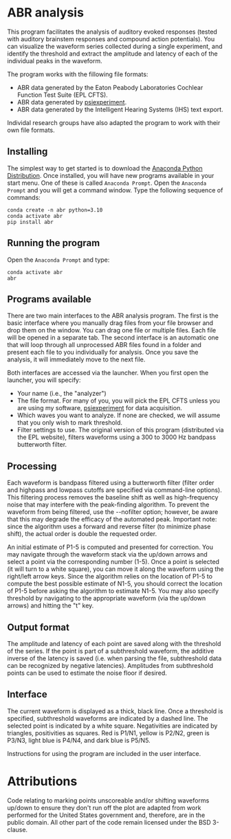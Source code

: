 # ABR analysis

This program facilitates the analysis of auditory evoked responses (tested with auditory brainstem responses and compound action potentials).  You can visualize the waveform series collected during a single experiment, and identify the threshold and extract the amplitude and latency of each of the individual peaks in the waveform.

The program works with the fillowing file formats:
* ABR data generated by the Eaton Peabody Laboratories Cochlear Function Test Suite (EPL CFTS).
* ABR data generated by [psiexperiment](https://github.com/psiexperiment/psiexperiment).
* ABR data generated by the Intelligent Hearing Systems (IHS) text export.

Individal research groups have also adapted the program to work with their own file formats.

## Installing

The simplest way to get started is to download the [Anaconda Python Distribution](https://www.anaconda.com/distribution/). Once installed, you will have new programs available in your start menu. One of these is called `Anaconda Prompt`. Open the `Anaconda Prompt` and you will get a command window. Type the following sequence of commands:

    conda create -n abr python=3.10
    conda activate abr
    pip install abr

## Running the program

Open the `Anaconda Prompt` and type:

    conda activate abr
    abr

## Programs available

There are two main interfaces to the ABR analysis program. The first is the basic interface where you manually drag files from your file browser and drop them on the window. You can drag one file or multiple files. Each file will be opened in a separate tab. The second interface is an automatic one that will loop through all unprocessed ABR files found in a folder and present each file to you individually for analysis. Once you save the analysis, it will immediately move to the next file.

Both interfaces are accessed via the launcher. When you first open the launcher, you will specify:

* Your name (i.e., the "analyzer")
* The file format.  For many of you, you will pick the EPL CFTS unless you are using my software, [psiexperiment](https://github.com/bburan/psiexperiment) for data acquisition.
* Which waves you want to analyze. If none are checked, we will assume that you only wish to mark threshold.
* Filter settings to use. The original version of this program (distributed via the EPL website), filters waveforms using a 300 to 3000 Hz bandpass butterworth filter.

## Processing

Each waveform is bandpass filtered using a butterworth filter (filter order and highpass and lowpass cutoffs are specified via command-line options). This filtering process removes the baseline shift as well as high-frequency noise that may interfere with the peak-finding algorithm.  To prevent the waveform from being filtered, use the --nofilter option; however, be aware that this may degrade the efficacy of the automated peak.  Important note: since the algorithm uses a forward and reverse filter (to minimize phase shift), the actual order is double the requested order.

An initial estimate of P1-5 is computed and presented for correction.  You may navigate through the waveform stack via the up/down arrows and select a point via the corresponding number (1-5).  Once a point is selected (it will turn to a white square), you can move it along the waveform using the right/left arrow keys.  Since the algorithm relies on the location of P1-5 to compute the best possible estimate of N1-5, you should correct the location of P1-5 before asking the algorithm to estimate N1-5.  You may also specify threshold by navigating to the appropriate waveform (via the up/down arrows) and hitting the "t" key.

## Output format

The amplitude and latency of each point are saved along with the threshold of the series. If the point is part of a subthreshold waveform, the additive inverse of the latency is saved (i.e. when parsing the file, subthreshold data can be recognized by negative latencies).  Amplitudes from subthreshold points can be used to estimate the noise floor if desired.

## Interface

The current waveform is displayed as a thick, black line.  Once a threshold is specified, subthreshold waveforms are indicated by a dashed line.  The selected point is indicated by a white square.  Negativities are indicated by triangles, positivities as squares.  Red is P1/N1, yellow is P2/N2, green is P3/N3, light blue is P4/N4, and dark blue is P5/N5.

Instructions for using the program are included in the user interface.

# Attributions

Code relating to marking points unscoreable and/or shifting waveforms up/down to ensure they don't run off the plot are adapted from work performed for the United States government and, therefore, are in the public domain. All other part of the code remain licensed under the BSD 3-clause.
